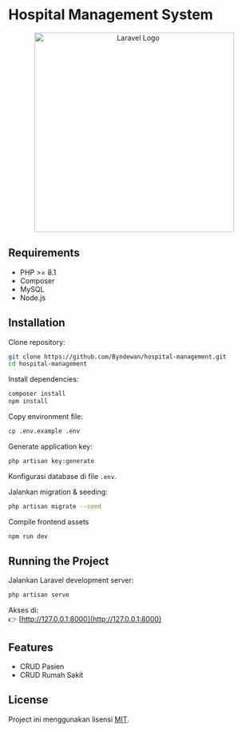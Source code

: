 # Hospital Management System

<p align="center">
  <a href="https://laravel.com" target="_blank">
    <img src="https://raw.githubusercontent.com/laravel/art/master/logo-lockup/5%20SVG/2%20CMYK/1%20Full%20Color/laravel-logolockup-cmyk-red.svg" width="400" alt="Laravel Logo">
  </a>
</p>

## Requirements

- PHP >= 8.1  
- Composer  
- MySQL
- Node.js  

## Installation

Clone repository:
```bash
git clone https://github.com/Byndewan/hospital-management.git
cd hospital-management
```

Install dependencies:
```bash
composer install
npm install
```

Copy environment file:
```bash
cp .env.example .env
```

Generate application key:
```bash
php artisan key:generate
```

Konfigurasi database di file `.env`.

Jalankan migration & seeding:
```bash
php artisan migrate --seed
```

Compile frontend assets
```bash
npm run dev
```

## Running the Project

Jalankan Laravel development server:
```bash
php artisan serve
```

Akses di:  
👉 [http://127.0.0.1:8000](http://127.0.0.1:8000)

## Features

- CRUD Pasien  
- CRUD Rumah Sakit

## License

Project ini menggunakan lisensi [MIT](https://opensource.org/licenses/MIT).
